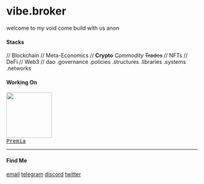 # vibe.broker
welcome to my void
come build with us anon
#### Stacks
// Blockchain // Meta-Economics // **Crypto** *Commodity* ~~Trades~~
// NFTs // DeFi // Web3 //
dao
.governance
.policies
.structures
.libraries
.systems
.networks
#### Working On
<a target="_blank" href="https://premia.finance/" ><kbd><img height="120" src="https://files.premia.finance/$/nlpAV" ><br/>Premia</kbd></a>
*****
#### Find Me
<a href="mailto:dk@premia.finance" target="_blank" >email</a>
<a href="https://t.me/dk_premia" target="_blank" >telegram</a>
<a href="https://discordapp.com/users/596555154313183242" target="_blank" >discord</a>
<a href="https://twitter.com/dk3anon" target="_blank" >twitter</a>
